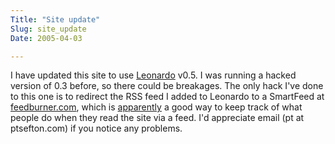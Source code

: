 ```yaml
---
Title: "Site update"
Slug: site_update
Date: 2005-04-03

---
```

I have updated this site to use [Leonardo](http://jtauber.com/leonardo)
v0.5. I was running a hacked version of 0.3 before, so there could be
breakages. The only hack I've done to this one is to redirect the RSS
feed I added to Leonardo to a SmartFeed at
[feedburner.com](http://feedburner.com), which is
[apparently](http://www.russellbeattie.com/notebook/1008359.html) a good
way to keep track of what people do when they read the site via a feed.
I'd appreciate email (pt at ptsefton.com) if you notice any problems.
